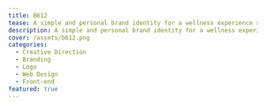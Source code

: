 ```yaml
---
title: B612
tease: A simple and personal brand identity for a wellness experience service.
description: A simple and personal brand identity for a wellness experience service.
cover: /assets/b612.png
categories:
  - Creative Direction
  - Branding
  - Logo
  - Web Design
  - Front-end
featured: true
---
```

